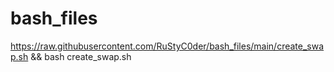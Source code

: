 # bash_files


https://raw.githubusercontent.com/RuStyC0der/bash_files/main/create_swap.sh && bash create_swap.sh
